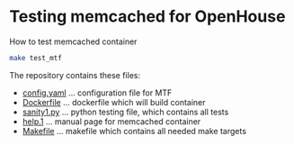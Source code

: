 Testing memcached for OpenHouse
===============================

How to test memcached container

```bash
make test_mtf
```

The repository contains these files:
* [config.yaml](./config.yaml) ... configuration file for MTF
* [Dockerfile](./Dockerfile) ... dockerfile which will build container
* [sanity1.py](./sanity1.py) ... python testing file, which contains all tests
* [help.1](./help.1) ... manual page for memcached container
* [Makefile](./Makefile) ... makefile which contains all needed make targets
